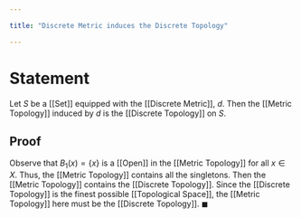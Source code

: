 ```yaml
---

title: "Discrete Metric induces the Discrete Topology"

---
```

# Statement
Let $S$ be a [[Set]] equipped with the [[Discrete Metric]], $d$. Then the [[Metric Topology]] induced by $d$ is the [[Discrete Topology]] on $S$.

## Proof
Observe that $B_{1}(x) = \{x\}$ is a [[Open]] in the [[Metric Topology]] for all $x \in X$. Thus, the [[Metric Topology]] contains all the singletons. Then the [[Metric Topology]] contains the [[Discrete Topology]]. Since the [[Discrete Topology]] is the finest possible [[Topological Space]], the [[Metric Topology]] here must be the [[Discrete Topology]]. $\blacksquare$